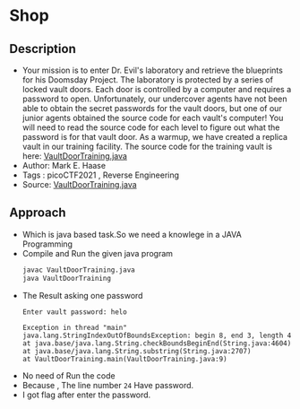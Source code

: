 # Shop

## Description
- Your mission is to enter Dr. Evil's laboratory and retrieve the blueprints for his Doomsday Project. The laboratory is protected by a series of locked vault doors. Each door is controlled by a computer and requires a password to open. Unfortunately, our undercover agents have not been able to obtain the secret passwords for the vault doors, but one of our junior agents obtained the source code for each vault's computer! You will need to read the source code for each level to figure out what the password is for that vault door. As a warmup, we have created a replica vault in our training facility. The source code for the training vault is here: [VaultDoorTraining.java](./VaultDoorTraining.java)
- Author: Mark E. Haase
- Tags  : picoCTF2021 , Reverse Engineering
- Source: [VaultDoorTraining.java](./VaultDoorTraining.java)

## Approach
- Which is java based task.So we need a knowlege in a JAVA Programming
- Compile and Run the given java program
   ```sh
   javac VaultDoorTraining.java
   java VaultDoorTraining
   ```
- The Result asking one password
	```ascii
	Enter vault password: helo
	
	Exception in thread "main" java.lang.StringIndexOutOfBoundsException: begin 8, end 3, length 4
	at java.base/java.lang.String.checkBoundsBeginEnd(String.java:4604)
	at java.base/java.lang.String.substring(String.java:2707)
	at VaultDoorTraining.main(VaultDoorTraining.java:9)
	```
- No need of Run the code
- Because , The line number `24` Have password.
- I got flag after enter the password. 

